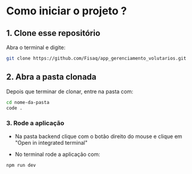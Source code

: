 # Como iniciar o projeto ?

## 1. Clone esse repositório

Abra o terminal e digite:

```bash
git clone https://github.com/Fisaq/app_gerenciamento_volutarios.git
```

## 2. Abra a pasta clonada

Depois que terminar de clonar, entre na pasta com:

```bash
cd nome-da-pasta
code .
```

### 3. Rode a aplicação

- Na pasta backend clique com o botão direito do mouse e clique em "Open in integrated terminal"

- No terminal rode a aplicação com:

```bash
npm run dev
```